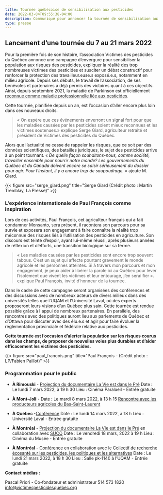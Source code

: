 ```yaml
---
title: Tournée québécoise de sensibilisation aux pesticides
date: 2022-03-04T09:55:38-04:00
description: Communiqué pour annoncer la tournée de sensibilisation aux pesticides - Mars 2022
type: presse 
---
```



## **Lancement d’une tournée du 7 au 21 mars 2022** 


Pour la première fois de son histoire, l’association Victimes des pesticides du Québec annonce une campagne d’envergure pour sensibiliser la population aux risques des pesticides, expliquer la réalité des trop nombreuses victimes des pesticides et susciter un débat constructif pour renforcer la protection des travailleur.euse.s exposé.e.s, notamment en milieu agricole.
Depuis ses débuts, le travail de l’association, de ses bénévoles et partenaires a déjà permis des victoires quant à ces objectifs. Ainsi, depuis septembre 2021, la maladie de Parkinson est officiellement [reconnue comme maladie professionnelle liée aux pesticides](www.victimespesticidesquebec.org/presse/reconnaissanceparkinson/
).

Cette tournée, planifiée depuis un an, est l’occasion d’aller encore plus loin dans ces nouveaux droits.
>  « On espère que ces événements enverront un signal fort pour que les maladies causées par les pesticides soient mieux reconnues et les victimes soutenues.» explique Serge Giard, agriculteur retraité et président de Victimes des pesticides du Québec.

Alors que l’actualité ne cesse de rappeler les risques, que ce soit par des données scientifiques, des batailles juridiques, le sujet des pesticides arrive à un point tournant. *« De quelle façon souhaitons-nous, comme société, travailler ensemble pour nourrir notre monde? Les gouvernements du Québec et du Canada doivent encore se saisir sérieusement du dossier pour agir. Pour l'instant, il y a encore trop de saupoudrage. »* ajoute M. Giard.

{{< figure src="serge_giard.png" title="Serge Giard (Crédit photo : Martin Tremblay, La Presse)" >}}


### L'expérience internationale de Paul François comme inspiration
Lors de ces activités, Paul François, cet agriculteur français qui a fait condamner Monsanto, sera présent, il racontera son parcours pour sa survie et exposera son engagement à faire connaître la réalité trop méconnue des risques liés à l’utilisation des pesticides en agriculture. Son discours est teinté d’espoir, ayant lui-même réussi, après plusieurs années de réflexion et d’efforts, une transition biologique sur sa ferme.

>  « Les maladies causées par les pesticides sont encore trop souvent tabous. C’est un sujet qui affecte pourtant gravement le monde agricole et les personnes atteintes. Si à travers mon parcours et mon engagement, je peux aider à libérer la parole ici au Québec pour lever l’isolement que vivent les victimes et leur entourage, j’en serai fier ». explique Paul François, invité d’honneur de la tournée.

Dans le cadre de cette campagne seront organisées des conférences et des discussions avec de nombreux acteurs de divers milieux dans des universités telles que l’UQAM et l’Université Laval, où des experts proposeront leurs visions d’un Québec plus sain. Cette tournée est rendue possible grâce à l'appui de nombreux partenaires. En parallèle, des rencontres avec des politiques auront lieu aux parlements de Québec et d’Ottawa pour discuter avec des élu.e.s et agir pour faire évoluer la réglementation provinciale et fédérale relative aux pesticides.

**Cette tournée est l’occasion d’alerter la population sur les risques courus dans les champs, de proposer de nouvelles voies plus durables et d’aider efficacement les victimes des pesticides.**

{{< figure src="paul_francois.png" title="Paul François - (Crédit photo : LP/Fabien Paillot)" >}}


### Programmation pour le public

- **À Rimouski** -  [Projection du documentaire La Vie est dans le Pré](www.paraloeil.com/cinema-paraloeil/horaire/989_la-vie-est-dans-le-pre-gratuit)
Date : Le lundi 7 mars 2022, à 19 h 30 
Lieu : Cinéma Paraloeil - Entrée gratuite

- **À Mont-Joli** -
Date : Le mardi 8 mars 2022, à 13 h 15 
[Rencontre avec les producteurs agricoles du Bas-Saint-Laurent](https://www.lavantage.qc.ca/article/2022/02/25/l-agriculteur-paul-francois-de-passage-dans-la-region)

- **À Québec** -[Conférence](https://fb.me/e/2qOB81YmP)
Date : Le lundi 14 mars 2022, à 18 h
Lieu : Université Laval - Entrée gratuite

- **À Montréal** - [Projection du documentaire La Vie est dans le Pré](https://fb.me/e/1xOi0zVp3) en collaboration avec [SUCO](https://www.suco.org/)
Date : Le vendredi 18 mars, 2022 à 19 h
Lieu : Cinéma du Musée - Entrée gratuite 

- **À Montréal** - [Conférence](https://fb.me/e/2qOB81YmP) en collaboration avec le [Collectif de recherche écosanté sur les pesticides, les politiques et les alternatives](https://creppa.uqam.ca/)
Date : Le lundi 21 mars 2022, à 18 h 30
Lieu : Salle pk-1140 à l’UQAM - Entrée gratuite


**Contact médias :**

Pascal Priori - Co-fondateur et administrateur
514 573 1820
info@victimespesticidesquebec.org

